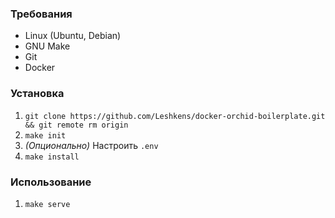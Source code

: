 ### Требования
- Linux (Ubuntu, Debian)
- GNU Make
- Git
- Docker

### Установка 

1. `git clone https://github.com/Leshkens/docker-orchid-boilerplate.git && git remote rm origin`
2. `make init`
3. _(Опционально)_ Настроить `.env`
4. `make install`

### Использование

1. `make serve`